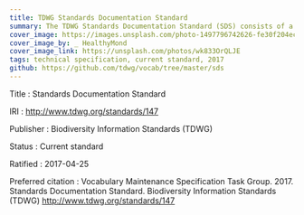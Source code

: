 ```yaml
---
title: TDWG Standards Documentation Standard
summary: The TDWG Standards Documentation Standard (SDS) consists of a single document: the [Standards Documentation Specification](https://github.com/tdwg/vocab/blob/master/sds/documentation-specification.md). That document defines how TDWG standards are to be presented. It provides details about the hierarchical structure of standards and versioning of standards components. It specifies how the properties of standards and their components are to be described in human-readable and machine-readable terms.
cover_image: https://images.unsplash.com/photo-1497796742626-fe30f204ec54
cover_image_by: _ HealthyMond
cover_image_link: https://unsplash.com/photos/wk833OrQLJE
tags: technical specification, current standard, 2017
github: https://github.com/tdwg/vocab/tree/master/sds
---
```


Title
: Standards Documentation Standard

IRI
: <http://www.tdwg.org/standards/147>

Publisher
: Biodiversity Information Standards (TDWG)

Status
: Current standard

Ratified
: 2017-04-25

Preferred citation
: Vocabulary Maintenance Specification Task Group. 2017. Standards Documentation Standard. Biodiversity Information Standards (TDWG) <http://www.tdwg.org/standards/147>
